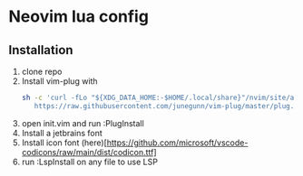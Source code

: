 # Neovim lua config

## Installation
1. clone repo
2. Install vim-plug with 
    ```sh
    sh -c 'curl -fLo "${XDG_DATA_HOME:-$HOME/.local/share}"/nvim/site/autoload/plug.vim --create-dirs \
       https://raw.githubusercontent.com/junegunn/vim-plug/master/plug.vim'

    ```
3. open init.vim and run :PlugInstall
4. Install a jetbrains font
5. Install icon font (here)[https://github.com/microsoft/vscode-codicons/raw/main/dist/codicon.ttf]
6. run :LspInstall on any file to use LSP
    
